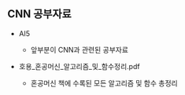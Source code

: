 ## CNN 공부자료

+ AI5
  + 앞부분이 CNN과 관련된 공부자료

+ 호용_혼공머신_알고리즘_및_함수정리.pdf
  + 혼공머신 책에 수록된 모든 알고리즘 및 함수 총정리
